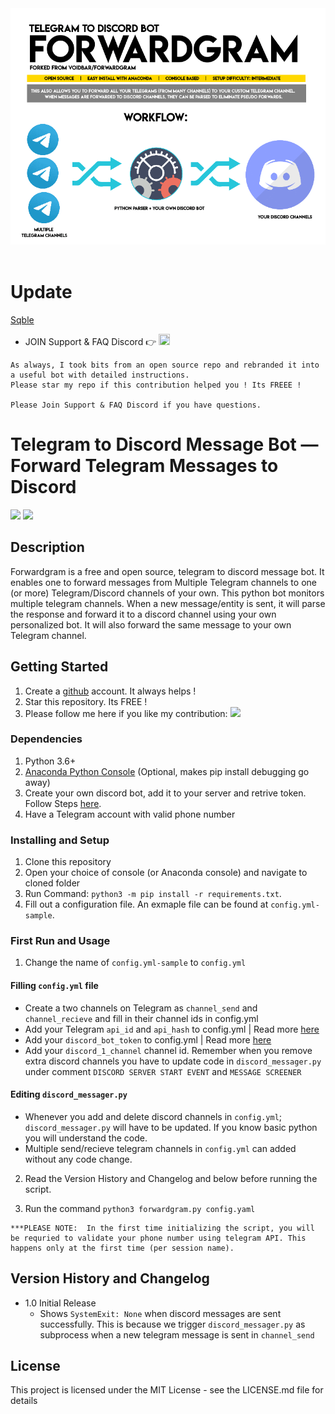 <img src="resources/new_logo.gif">
<br><br>
<h1>Update</h1>


[Sqble](https://github.com/aliazam1291/Telegram-To-Discord-Bot-Fixed)
</h2>



* JOIN Support & FAQ Discord 👉 <a href="https://discord.gg/UcxcyxS5X8"><img src="https://discord.com/assets/f9bb9c4af2b9c32a2c5ee0014661546d.png" width="18" height="18"></img></a>

```
As always, I took bits from an open source repo and rebranded it into a useful bot with detailed instructions.
Please star my repo if this contribution helped you ! Its FREEE !

Please Join Support & FAQ Discord if you have questions.

```
# Telegram to Discord Message Bot — Forward Telegram Messages to Discord 

<img src="https://img.shields.io/badge/Status-works%20after%20lot%20of%20debugging-red"> <img src="https://img.shields.io/badge/Python%20Skill-intermediate%20-brightgreen"> 




## Description
Forwardgram is a free and open source, telegram to discord message bot. It enables one to forward messages from Multiple Telegram channels to one (or more) Telegram/Discord channels of your own. This python bot monitors multiple telegram channels. When a new message/entity is sent, it will parse the response and forward it to a discord channel using your own personalized bot. It will also forward the same message to your own Telegram channel.


## Getting Started

1. Create a [github](https://github.com/login?return_to=%2Fkkapuria3) account. It always helps !
2. Star this repository. Its FREE !
3. Please follow me here if you like my contribution: [<img src="https://p.kindpng.com/picc/s/726-7262336_deadpool-logo-pixel-art-hd-png-download.png" width="25"/>](https://github.com/kkapuria3)

### Dependencies

1. Python 3.6+ 
2. [Anaconda Python Console](https://www.anaconda.com/products/individual) (Optional, makes pip install debugging go away)
3. Create your own discord bot, add it to your server and retrive token. Follow Steps [here](https://www.writebots.com/discord-bot-token/).
4. Have a Telegram account with valid phone number


### Installing and Setup
1. Clone this repository
2. Open your choice of console (or Anaconda console) and navigate to cloned folder 
3. Run Command: `python3 -m pip install -r requirements.txt`.
4. Fill out a configuration file. An exmaple file can be found at `config.yml-sample`. 


### First Run and Usage

1. Change the name of `config.yml-sample` to `config.yml`

#### Filling `config.yml` file

* Create a two channels on Telegram as `channel_send` and `channel_recieve` and fill in their channel ids in config.yml
* Add your Telegram `api_id` and `api_hash` to config.yml | Read more [here](https://core.telegram.org/api/obtaining_api_id)
* Add your `discord_bot_token` to config.yml | Read more [here](https://www.writebots.com/discord-bot-token/)
* Add your `discord_1_channel` channel id. Remember when you remove extra discord channels you have to update code in `discord_messager.py` under comment `DISCORD SERVER START EVENT` and `MESSAGE SCREENER`

#### Editing `discord_messager.py`

* Whenever you add and delete discord channels in `config.yml`; `discord_messager.py` will have to be updated. If you know basic python you will understand the code.
* Multiple send/recieve telegram channels in `config.yml` can added without any code change.

2. Read the Version History and Changelog and below before running the script.

3. Run the command `python3 forwardgram.py config.yaml`

```
***PLEASE NOTE:  In the first time initializing the script, you will be requried to validate your phone number using telegram API. This happens only at the first time (per session name).
```


## Version History and Changelog

* 1.0 Initial Release 
	* Shows `SystemExit: None` when discord messages are sent successfully. This is because we trigger `discord_messager.py` as subprocess when a new telegram message is sent in `channel_send` 


## License

This project is licensed under the MIT License - see the LICENSE.md file for details
